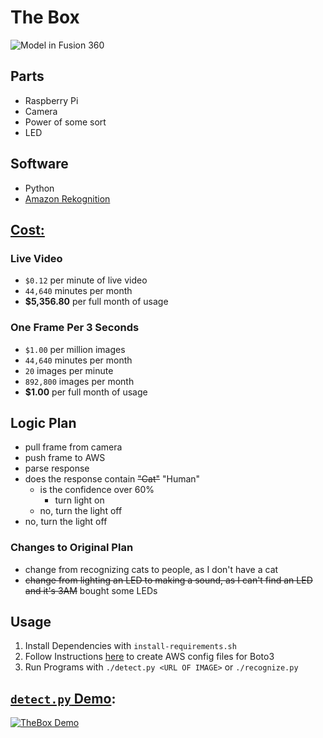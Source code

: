 # The Box

![Model in Fusion 360](https://raw.githubusercontent.com/sciencedude100/theBox/master/model.png)

## Parts
* Raspberry Pi
* Camera
* Power of some sort
* LED

## Software
* Python
* [Amazon Rekognition](https://github.com/boto/boto3#quick-start)

## [Cost:](https://aws.amazon.com/rekognition/pricing/)
### Live Video
* `$0.12` per minute of live video
* `44,640` minutes per month
* **$5,356.80** per full month of usage

### One Frame Per 3 Seconds
* `$1.00` per million images
* `44,640` minutes per month
* `20` images per minute
* `892,800` images per month
* **$1.00** per full month of usage

## Logic Plan
* pull frame from camera
* push frame to AWS
* parse response
* does the response contain ~~"Cat"~~ "Human"
  * is the confidence over 60%
    * turn light on
  * no, turn the light off
* no, turn the light off

### Changes to Original Plan
* change from recognizing cats to people, as I don't have a cat
* ~~change from lighting an LED to making a sound, as I can't find an LED and it's 3AM~~ bought some LEDs

## Usage
1. Install Dependencies with `install-requirements.sh`
2. Follow Instructions [here](https://github.com/boto/boto3#quick-start) to create AWS config files for Boto3
3. Run Programs with `./detect.py <URL OF IMAGE>` or `./recognize.py`

## [`detect.py` Demo](https://www.youtube.com/watch?v=Vzd3liGFyoU):
[![TheBox Demo](https://img.youtube.com/vi/Vzd3liGFyoU/0.jpg)](https://www.youtube.com/watch?v=Vzd3liGFyoU)
